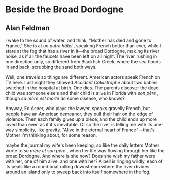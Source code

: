 # Beside the Broad Dordogne
## Alan Feldman
I wake to the sound of water, and think,
"Mother has died and gone to France,"
She is at _un autre hôtel_ , speaking French
better than ever, while I stare at the fog
that has a river in it—the broad Dordogne,
making its river noise, as if all the faucets
have been left on all night. The river
rushing in one direction only, so different
from Blackfish Creek, where the sea floods in
and back, scrubbing the sand both ways.

Well, one travels so things are different.
American actors speak French on TV here.
Last night they showed _Accident Catastrophe_
about two babies switched in the hospital at birth.
One dies. The parents discover the dead child
was someone else's and their child is alive
in Florida with _son père_ , though _sa mère_
_est morte de_ some disease, who knows?

Anyway, Ed Asner, who plays the lawyer,
speaks gravelly French, but people have
an American demeanor, they pull their hair
on the edge of violence. Then each family
gives up a piece, and the child ends up more
loved than ever, as if it's inevitable.
Or so the river is telling me
with its one-way simplicity,
like gravity. "Alive in the eternal
heart of France"—that's Mother
I'm thinking about, for some reason,

maybe the journal my wife's been keeping,
so like the daily letters Mother wrote
to _sa mère et son père_ , when her life
was flowing through her like the broad
Dordogne. And where is she now?
Does she wish my father were with her,
one of him alive, and one with her?
A bell is ringing wildly, each of its peals
like a round boat rolling downstream
where the river divides around an island
only to sweep back into itself
somewhere in the fog.